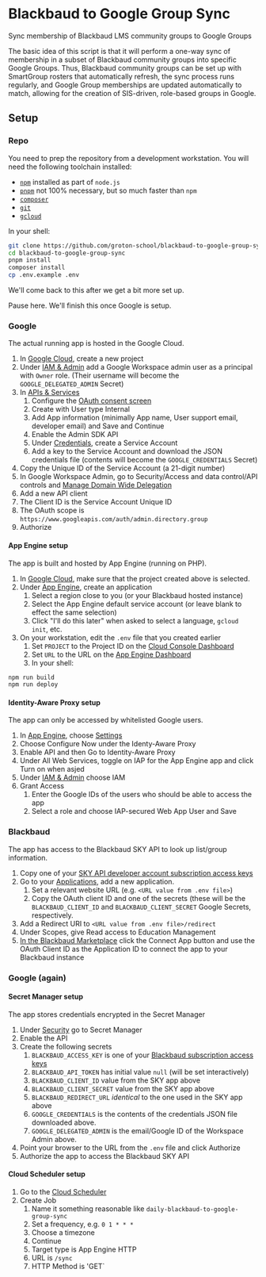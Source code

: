 # Blackbaud to Google Group Sync

Sync membership of Blackbaud LMS community groups to Google Groups

The basic idea of this script is that it will perform a one-way sync of membership in a subset of Blackbaud community groups into specific Google Groups. Thus, Blackbaud community groups can be set up with SmartGroup rosters that automatically refresh, the sync process runs regularly, and Google Group memberships are updated automatically to match, allowing for the creation of SIS-driven, role-based groups in Google.

## Setup

### Repo

You need to prep the repository from a development workstation. You will need the following toolchain installed:

- [`npm`](nodejs.org) installed as part of `node.js`
- [`pnpm`](https://pnpm.io/) not 100% necessary, but so much faster than `npm`
- [`composer`](https://pnpm.io/)
- [`git`](https://git-scm.com/)
- [`gcloud`](https://cloud.google.com/sdk/docs/install)

In your shell:

```bash
git clone https://github.com/groton-school/blackbaud-to-google-group-sync.git
cd blackbaud-to-google-group-sync
pnpm install
composer install
cp .env.example .env
```

We'll come back to this after we get a bit more set up.

Pause here. We'll finish this once Google is setup.

### Google

The actual running app is hosted in the Google Cloud.

1. In [Google Cloud](https://console.cloud.google.com/), create a new project
2. Under [IAM & Admin](https://console.cloud.google.com/iam-admin/iam) add a Google Workspace admin user as a principal with `Owner` role. (Their username will become the `GOOGLE_DELEGATED_ADMIN` Secret)
3. In [APIs & Services](https://console.cloud.google.com/apis/dashboard)
   1. Configure the [OAuth consent screen](https://console.cloud.google.com/apis/credentials/consent)
   1. Create with User type Internal
   1. Add App information (minimally App name, User support email, developer email) and Save and Continue
   1. Enable the Admin SDK API
   1. Under [Credentials](https://console.cloud.google.com/apis/credentials), create a Service Account
   1. Add a key to the Service Account and download the JSON credentials file (contents will become the `GOOGLE_CREDENTIALS` Secret)
4. Copy the Unique ID of the Service Account (a 21-digit number)
5. In Google Workspace Admin, go to Security/Access and data control/API controls and [Manage Domain Wide Delegation](https://admin.google.com/ac/owl/domainwidedelegation)
6. Add a new API client
7. The Client ID is the Service Account Unique ID
8. The OAuth scope is `https://www.googleapis.com/auth/admin.directory.group`
9. Authorize

#### App Engine setup

The app is built and hosted by App Engine (running on PHP).

1. In [Google Cloud](https://console.cloud.google.com/), make sure that the project created above is selected.
2. Under [App Engine](https://console.cloud.google.com/appengine), create an application
   1. Select a region close to you (or your Blackbaud hosted instance)
   2. Select the App Engine default service account (or leave blank to effect the same selection)
   3. Click "I'll do this later" when asked to select a language, `gcloud init`, etc.
3. On your workstation, edit the `.env` file that you created earlier
   1. Set `PROJECT` to the Project ID on the [Cloud Console Dashboard](https://console.cloud.google.com/home/dashboard)
   2. Set `URL` to the URL on the [App Engine Dashboard](https://console.cloud.google.com/appengine)
   3. In your shell:

```bash
npm run build
npm run deploy
```

#### Identity-Aware Proxy setup

The app can only be accessed by whitelisted Google users.

1. In [App Engine](https://console.cloud.google.com/), choose [Settings](https://console.cloud.google.com/appengine/settings)
2. Choose Configure Now under the Identy-Aware Proxy
3. Enable API and then Go to Identity-Aware Proxy
4. Under All Web Services, toggle on IAP for the App Engine app and click Turn on when asjed
5. Under [IAM & Admin](https://console.cloud.google.com/iam-admin/iam) choose IAM
6. Grant Access
   1. Enter the Google IDs of the users who should be able to access the app
   2. Select a role and choose IAP-secured Web App User and Save

### Blackbaud

The app has access to the Blackbaud SKY API to look up list/group information.

1. Copy one of your [SKY API developer account subscription access keys](https://developer.blackbaud.com/subscriptions/)
2. Go to your [Applications](https://developer.blackbaud.com/apps/), add a new application.
   1. Set a relevant website URL (e.g. `<URL value from .env file>`)
   2. Copy the OAuth client ID and one of the secrets (these will be the `BLACKBAUD_CLIENT_ID` and `BLACKBAUD_CLIENT_SECRET` Google Secrets, respectively.
3. Add a Redirect URI to `<URL value from .env file>/redirect`
4. Under Scopes, give Read access to Education Management
5. [In the Blackbaud Marketplace](https://app.blackbaud.com/marketplace/manage) click the Connect App button and use the OAuth Client ID as the Application ID to connect the app to your Blackbaud instance

### Google (again)

#### Secret Manager setup

The app stores credentials encrypted in the Secret Manager

1. Under [Security](https://console.cloud.google.com/security/secret-manager) go to Secret Manager
2. Enable the API
3. Create the following secrets
   1. `BLACKBAUD_ACCESS_KEY` is one of your [Blackbaud subscription access keys](https://developer.blackbaud.com/subscriptions/)
   2. `BLACKBAUD_API_TOKEN` has initial value `null` (will be set interactively)
   3. `BLACKBAUD_CLIENT_ID` value from the SKY app above
   4. `BLACKBAUD_CLIENT_SECRET` value from the SKY app above
   5. `BLACKBAUD_REDIRECT_URL` _identical_ to the one used in the SKY app above
   6. `GOOGLE_CREDENTIALS` is the contents of the credentials JSON file downloaded above.
   7. `GOOGLE_DELEGATED_ADMIN` is the email/Google ID of the Workspace Admin above.
4. Point your browser to the URL from the `.env` file and click Authorize
5. Authorize the app to access the Blackbaud SKY API

#### Cloud Scheduler setup

1. Go to the [Cloud Scheduler](https://console.cloud.google.com/cloudscheduler)
2. Create Job
   1. Name it something reasonable like `daily-blackbaud-to-google-group-sync`
   2. Set a frequency, e.g. `0 1 * * *`
   3. Choose a timezone
   4. Continue
   5. Target type is App Engine HTTP
   6. URL is `/sync`
   7. HTTP Method is 'GET`
